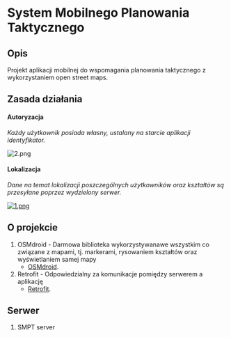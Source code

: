# System Mobilnego Planowania Taktycznego

## Opis
Projekt aplikacji mobilnej do wspomagania planowania taktycznego z wykorzystaniem open street maps.

## Zasada działania
#### Autoryzacja
_Każdy użytkownik posiada własny,
ustalany na starcie aplikacji identyfikator._

![2.png](https://imgupload.pl/images/2021/09/10/2.png)

#### Lokalizacja
_Dane na temat lokalizacji poszczególnych użytkowników oraz kształtów są przesyłane poprzez wydzielony serwer._

[![1.png](https://imgupload.pl/images/2021/09/10/1.png)](https://imgupload.pl/zdjecie/prexR)


## O projekcie

1. OSMdroid - Darmowa biblioteka wykorzystywanawe wszystkim co związane z mapami, tj. markerami, rysowaniem kształtów oraz wyświetlaniem samej mapy
    *  [OSMdroid](https://osmdroid.github.io/osmdroid/index.html).
2. Retrofit - Odpowiedzialny za komunikacje pomiędzy serwerem a aplikację
    *  [Retrofit](https://square.github.io/retrofit/).

## Serwer
1. SMPT server



